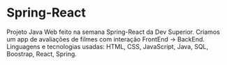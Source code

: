 # Spring-React
 
Projeto Java Web feito na semana Spring-React da Dev Superior.
Criamos um app de avaliações de filmes com interação FrontEnd -> BackEnd.
Linguagens e tecnologias usadas: HTML, CSS, JavaScript, Java, SQL, Boostrap, React, Spring.
